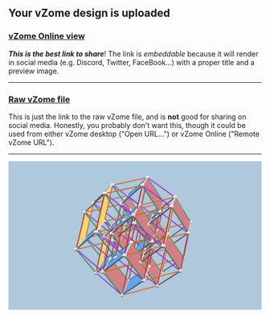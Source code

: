 ## Your vZome design is uploaded

### [vZome Online view][embed]

***This is the best link to share***!  The link is *embeddable* because it will render in social media (e.g. Discord, Twitter, FaceBook...) with a proper title and a preview image.

---

### [Raw vZome file][raw]

This is just the link to the raw vZome file, and is **not** good for
sharing on social media.
Honestly, you probably don't want this, though it could be used from either
vZome desktop ("Open URL...") or vZome Online ("Remote vZome URL").

---

![Image](<Banchoff-polytope.png>)


[embed]: <https://vzome.com/app/embed.py?url=https://raw.githubusercontent.com/vorth/vzome-sharing/main/2021/07/02/15-15-28-Banchoff-polytope/Banchoff-polytope.vZome>
[raw]: <https://raw.githubusercontent.com/vorth/vzome-sharing/main/2021/07/02/15-15-28-Banchoff-polytope/Banchoff-polytope.vZome>
